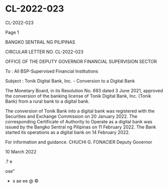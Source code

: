 # CL-2022-023

CL-2022-023

Page 1

BANGKO SENTRAL NG PILIPINAS

CIRCULAR LETTER NO. CL-2022-023

OFFICE OF THE DEPUTY GOVERNOR FINANCIAL SUPERVISION SECTOR

To : All BSP-Supervised Financial Institutions

Subject : Tonik Digital Bank, Inc. - Conversion to a Digital Bank

The Monetary Board, in its Resolution No. 693 dated 3 June 2021, approved the conversion of the banking license of Tonik Digital Bank, Inc. (Tonik Bank) from a rural bank to a digital bank.

The conversion of Tonik Bank into a digital bank was registered with the Securities and Exchange Commission on 20 January 2022. The corresponding Certificate of Authority to Operate as a digital bank was issued by the Bangko Sentral ng Pilipinas on 11 February 2022. The Bank started its operations as a digital bank on 14 February 2022.

For information and guidance.  CHUCHI G. FONACIER Deputy Governor

10 March 2022

.? e

ose”

* s ae ee @ ©